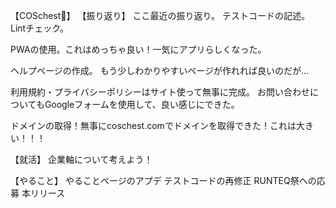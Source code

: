 【COSchest👗】
【振り返り】
ここ最近の振り返り。
テストコードの記述。
Lintチェック。

PWAの使用。これはめっちゃ良い！一気にアプリらしくなった。

ヘルプページの作成。
もう少しわかりやすいページが作れれば良いのだが…

利用規約・プライバシーポリシーはサイト使って無事に完成。
お問い合わせについてもGoogleフォームを使用して、良い感じにできた。

ドメインの取得！無事にcoschest.comでドメインを取得できた！これは大きい！！！

【就活】
企業軸について考えよう！

【やること】
やることページのアプデ
テストコードの再修正
RUNTEQ祭への応募
本リリース
